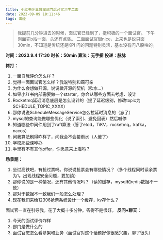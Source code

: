 ```yaml
---
title: 小红书企业效率部门后台实习生二面
date: 2023-09-09 18:11:46
tags: 面经
---
```

> 我提前几分钟进去的时候，面试官已经到了，挺积极的一个面试官。
> 下午刚面完b站一面，头还有点昏。
> 二面面试官很nice，上来也是说只面30min，不知道是传统还是KPI
> 问的问题特别灵活，基本没有问八股啥的。


**时间：2023.9.4 17:30**
**时长：50min**
**算法：无手撕**
**投递：脉脉**

**拷打：**

1. 一面自我评价怎么样？
2. 觉得一面面试官怎么样？我说特别和蔼可亲
3. 为什么会想做开源，说说做开源的契机（吹水...）
4. 如果小红书内部需要做一个starter，你会从哪些方面去考虑、设计
5. Rocketmq延迟消息底层是怎么设计的（提了延迟级别，修改topic为SCHEDULE_TOPIC_XXXX）
6. 那你说说ScheduleMessageService怎么拉延时消息的（忘了）
7. mysql的查询能做哪些优化（说了索引、避免回表）然后喊停
8. 知道哪些中间件用到了raft算法（答了etcd，TiKV，rocketmq，kafka，nacos）
9. 问我算法刷得咋样了，问我会不会接雨水（人傻了）
10. 学校那些课咋办
11. 手里有不有其他offer，你愿意来上海吗？

**场景题：**

1. 坐过高铁吧，有抢过票吗。你说说抢票会有哪些情况？（多个线程同时读余票为1，出现线程安全问题，要加锁）
2. 那你说的是一种情况，还有其他情况吗？（读的缓存，mysql和redis数据不一致）
3. 那对于数据不一致我们一般怎么处理？
4. 现在我们来给12306抢票系统设计一个缓存，kv存什么？

面试官一直在引导我，花了大概十多分钟。答得不是很好。
**反问+聊天：**

1. 今天的面试评价咋样
2. 部门是做什么的
3. 面试官您怎么看基架和业务（面试官对这个话题好像很感兴趣，聊了很久）

